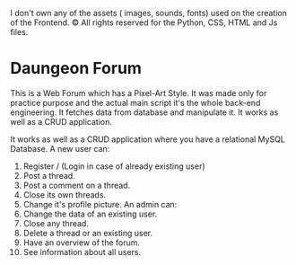 I don't own any of the assets ( images, sounds, fonts) used on the creation of the Frontend.
© All rights reserved for the Python, CSS, HTML and Js files.

# Daungeon Forum 
This is a Web Forum which has a Pixel-Art Style. It was made only for practice purpose and the actual main script it's the whole back-end engineering. It fetches data from database and manipulate it. It works as well as a CRUD application.

It works as well as a CRUD application where you have a relational MySQL Database. 
A new user can:
  1. Register / (Login in case of already existing user)
  2. Post a thread.
  3. Post a comment on a thread.
  4. Close its own threads.
  5. Change it's profile picture.
An admin can:
  1. Change the data of an existing user.
  2. Close any thread.
  3. Delete a thread or an existing user.
  4. Have an overview of the forum.
  5. See information about all users.


